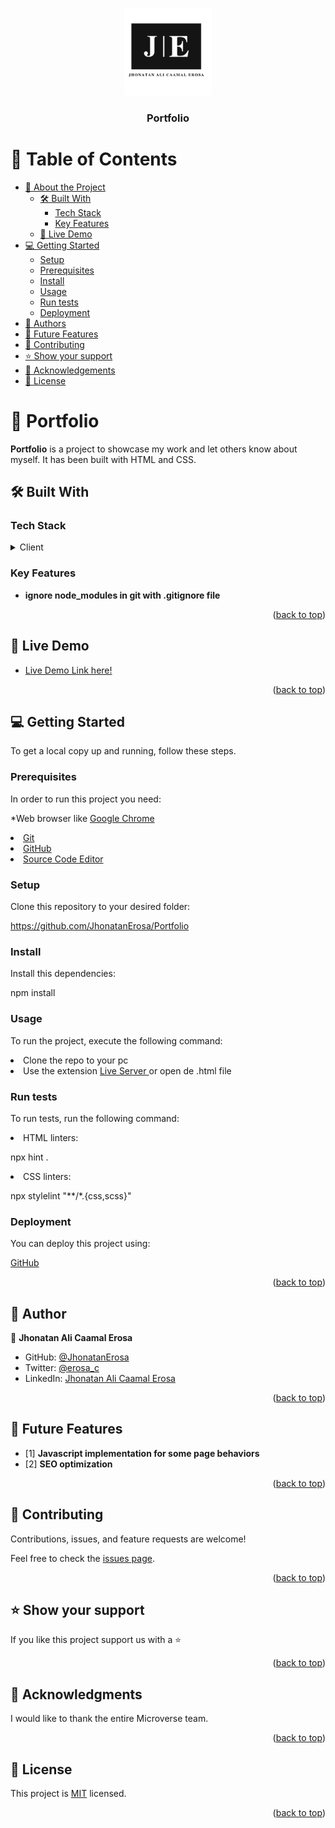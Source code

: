 <a name="readme-top"></a>

<div align="center">
  <img src="Sources/MyLogo.jpg" alt="logo" width="140"  height="auto" />
  <br/>

  <h3><b>Portfolio</b></h3>

</div>  

# 📗 Table of Contents

- [📖 About the Project](#about-project)
  - [🛠 Built With](#built-with)
    - [Tech Stack](#tech-stack)
    - [Key Features](#key-features)
  - [🚀 Live Demo](#live-demo)
- [💻 Getting Started](#getting-started)
  - [Setup](#setup)
  - [Prerequisites](#prerequisites)
  - [Install](#install)
  - [Usage](#usage)
  - [Run tests](#run-tests)
  - [Deployment](#deployment)
- [👥 Authors](#authors)
- [🔭 Future Features](#future-features)
- [🤝 Contributing](#contributing)
- [⭐️ Show your support](#support)
- [🙏 Acknowledgements](#acknowledgements)
- [📝 License](#license)

<!-- PROJECT DESCRIPTION -->

# 📖 Portfolio <a name="about-project"></a>

**Portfolio** is a project to showcase my work and let others know about myself. It has been built with HTML and CSS.

## 🛠 Built With <a name="built-with"></a>

### Tech Stack <a name="tech-stack"></a>

<details>
  <summary>Client</summary>
  <ul>
    <li>HTML</li>
    <li>CSS</li>
  </ul>
</details>

### Key Features <a name="key-features"></a>

- **ignore node_modules in git with .gitignore file**


<p align="right">(<a href="#readme-top">back to top</a>)</p>

## 🚀 Live Demo <a name="live-demo"></a>

- [Live Demo Link here!](https://jhonatanerosa.github.io/Portfolio/)

<p align="right">(<a href="#readme-top">back to top</a>)</p>


## 💻 Getting Started <a name="getting-started"></a>

To get a local copy up and running, follow these steps.

### Prerequisites

In order to run this project you need:

*Web browser like  <a href='https://www.google.com/chrome/'>Google Chrome</a>

<li><a href='https://git-scm.com/'>Git</a></li>

<li><a href='https://github.com/'>GitHub</a></li>

<li><a href='https://code.visualstudio.com/'>Source Code Editor</a></li>

### Setup

Clone this repository to your desired folder:

https://github.com/JhonatanErosa/Portfolio


### Install

Install this dependencies:

npm install

### Usage

To run the project, execute the following command:

<li>Clone the repo to your pc</li>

<li>Use the extension <a href='https://marketplace.visualstudio.com/items?itemName=ritwickdey.LiveServer'>Live Server
</a> or open de .html file</li> 

### Run tests

To run tests, run the following command:

<li>HTML linters:</li>
  
npx hint .

<li>CSS linters:</li>

npx stylelint "**/*.{css,scss}"

### Deployment

You can deploy this project using:

<a href='https://github.com/'>GitHub</a>

<p align="right">(<a href="#readme-top">back to top</a>)</p>


## 👥 Author <a name="authors"></a>

👤 **Jhonatan Ali Caamal Erosa**

- GitHub: [@JhonatanErosa](https://github.com/JhonatanErosa)
- Twitter: [@erosa_c](https://twitter.com/erosa_c)
- LinkedIn: [Jhonatan Ali Caamal Erosa](https://www.linkedin.com/in/jhonatan-ali-caamal-erosa-bb3829271/)

<p align="right">(<a href="#readme-top">back to top</a>)</p>

## 🔭 Future Features <a name="future-features"></a>

- [1] **Javascript implementation for some page behaviors**
- [2] **SEO optimization**

<p align="right">(<a href="#readme-top">back to top</a>)</p>


## 🤝 Contributing <a name="contributing"></a>

Contributions, issues, and feature requests are welcome!

Feel free to check the [issues page](../../issues/).

<p align="right">(<a href="#readme-top">back to top</a>)</p>

## ⭐️ Show your support <a name="support"></a>

If you like this project support us with a ⭐️

<p align="right">(<a href="#readme-top">back to top</a>)</p>

## 🙏 Acknowledgments <a name="acknowledgements"></a>

I would like to thank the entire Microverse team.

<p align="right">(<a href="#readme-top">back to top</a>)</p>

## 📝 License <a name="license"></a>

This project is [MIT](./LICENSE) licensed.



<p align="right">(<a href="#readme-top">back to top</a>)</p>